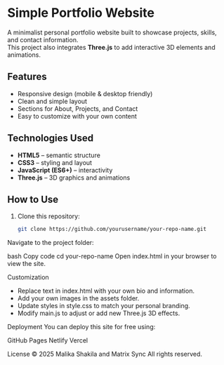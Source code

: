 # Simple Portfolio Website  

A minimalist personal portfolio website built to showcase projects, skills, and contact information.  
This project also integrates **Three.js** to add interactive 3D elements and animations.  

## Features  
- Responsive design (mobile & desktop friendly)  
- Clean and simple layout  
- Sections for About, Projects, and Contact  
- Easy to customize with your own content  

## Technologies Used  
- **HTML5** – semantic structure  
- **CSS3** – styling and layout  
- **JavaScript (ES6+)** – interactivity  
- **Three.js** – 3D graphics and animations  

## How to Use  
1. Clone this repository:  
   ```bash
   git clone https://github.com/yourusername/your-repo-name.git
Navigate to the project folder:

bash
Copy code
cd your-repo-name
Open index.html in your browser to view the site.

Customization
- Replace text in index.html with your own bio and information.
- Add your own images in the assets folder.
- Update styles in style.css to match your personal branding.
- Modify main.js to adjust or add new Three.js 3D effects.

Deployment
You can deploy this site for free using:

GitHub Pages
Netlify
Vercel

License
© 2025 Malika Shakila and Matrix Sync
All rights reserved.
